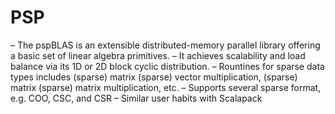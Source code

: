 # PSP

– The pspBLAS is an extensible distributed-memory parallel library offering a basic set of linear algebra primitives.– It achieves scalability and load balance via its 1D or 2D block cyclic distribution.– Rountines for sparse data types includes (sparse) matrix (sparse) vector multiplication, (sparse) matrix (sparse) matrix multiplication, etc.– Supports several sparse format, e.g. COO, CSC, and CSR– Similar user habits with Scalapack